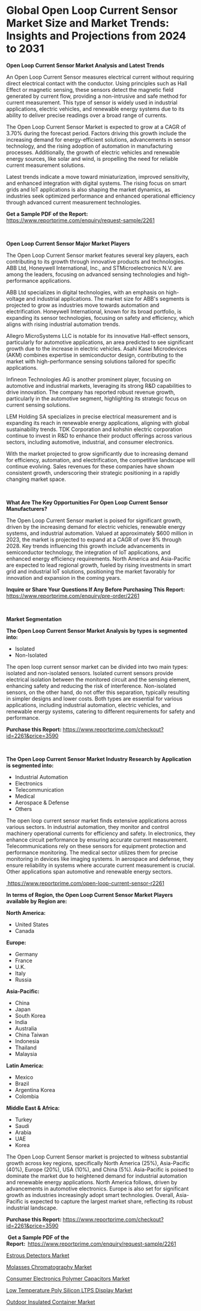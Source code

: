<p><h1>Global Open Loop Current Sensor Market Size and Market Trends: Insights and Projections from 2024 to 2031</h1></p><p><strong>Open Loop Current Sensor Market Analysis and Latest Trends</strong></p>
<p><p>An Open Loop Current Sensor measures electrical current without requiring direct electrical contact with the conductor. Using principles such as Hall Effect or magnetic sensing, these sensors detect the magnetic field generated by current flow, providing a non-intrusive and safe method for current measurement. This type of sensor is widely used in industrial applications, electric vehicles, and renewable energy systems due to its ability to deliver precise readings over a broad range of currents.</p><p>The Open Loop Current Sensor Market is expected to grow at a CAGR of 3.70% during the forecast period. Factors driving this growth include the increasing demand for energy-efficient solutions, advancements in sensor technology, and the rising adoption of automation in manufacturing processes. Additionally, the growth of electric vehicles and renewable energy sources, like solar and wind, is propelling the need for reliable current measurement solutions. </p><p>Latest trends indicate a move toward miniaturization, improved sensitivity, and enhanced integration with digital systems. The rising focus on smart grids and IoT applications is also shaping the market dynamics, as industries seek optimized performance and enhanced operational efficiency through advanced current measurement technologies.</p></p>
<p><strong>Get a Sample PDF of the Report:&nbsp;</strong> <a href="https://www.reportprime.com/enquiry/request-sample/2261">https://www.reportprime.com/enquiry/request-sample/2261</a></p>
<p>&nbsp;</p>
<p><strong>Open Loop Current Sensor Major Market Players</strong></p>
<p><p>The Open Loop Current Sensor market features several key players, each contributing to its growth through innovative products and technologies. ABB Ltd, Honeywell International, Inc., and STMicroelectronics N.V. are among the leaders, focusing on advanced sensing technologies and high-performance applications.</p><p>ABB Ltd specializes in digital technologies, with an emphasis on high-voltage and industrial applications. The market size for ABB's segments is projected to grow as industries move towards automation and electrification. Honeywell International, known for its broad portfolio, is expanding its sensor technologies, focusing on safety and efficiency, which aligns with rising industrial automation trends.</p><p>Allegro MicroSystems LLC is notable for its innovative Hall-effect sensors, particularly for automotive applications, an area predicted to see significant growth due to the increase in electric vehicles. Asahi Kasei Microdevices (AKM) combines expertise in semiconductor design, contributing to the market with high-performance sensing solutions tailored for specific applications. </p><p>Infineon Technologies AG is another prominent player, focusing on automotive and industrial markets, leveraging its strong R&D capabilities to drive innovation. The company has reported robust revenue growth, particularly in the automotive segment, highlighting its strategic focus on current sensing solutions.</p><p>LEM Holding SA specializes in precise electrical measurement and is expanding its reach in renewable energy applications, aligning with global sustainability trends. TDK Corporation and kohshin electric corporation continue to invest in R&D to enhance their product offerings across various sectors, including automotive, industrial, and consumer electronics.</p><p>With the market projected to grow significantly due to increasing demand for efficiency, automation, and electrification, the competitive landscape will continue evolving. Sales revenues for these companies have shown consistent growth, underscoring their strategic positioning in a rapidly changing market space.</p></p>
<p>&nbsp;</p>
<p><strong>What Are The Key Opportunities For Open Loop Current Sensor Manufacturers?</strong></p>
<p><p>The Open Loop Current Sensor market is poised for significant growth, driven by the increasing demand for electric vehicles, renewable energy systems, and industrial automation. Valued at approximately $600 million in 2023, the market is projected to expand at a CAGR of over 8% through 2028. Key trends influencing this growth include advancements in semiconductor technology, the integration of IoT applications, and enhanced energy efficiency requirements. North America and Asia-Pacific are expected to lead regional growth, fueled by rising investments in smart grid and industrial IoT solutions, positioning the market favorably for innovation and expansion in the coming years.</p></p>
<p><strong>Inquire or Share Your Questions If Any Before Purchasing This Report:</strong> <a href="https://www.reportprime.com/enquiry/pre-order/2261">https://www.reportprime.com/enquiry/pre-order/2261</a></p>
<p>&nbsp;</p>
<p><strong>Market Segmentation</strong></p>
<p><strong>The Open Loop Current Sensor Market Analysis by types is segmented into:</strong></p>
<p><ul><li>Isolated</li><li>Non-Isolated</li></ul></p>
<p><p>The open loop current sensor market can be divided into two main types: isolated and non-isolated sensors. Isolated current sensors provide electrical isolation between the monitored circuit and the sensing element, enhancing safety and reducing the risk of interference. Non-isolated sensors, on the other hand, do not offer this separation, typically resulting in simpler designs and lower costs. Both types are essential for various applications, including industrial automation, electric vehicles, and renewable energy systems, catering to different requirements for safety and performance.</p></p>
<p><strong>Purchase this Report:&nbsp;</strong><a href="https://www.reportprime.com/checkout?id=2261&price=3590">https://www.reportprime.com/checkout?id=2261&price=3590</a></p>
<p>&nbsp;</p>
<p><strong>The Open Loop Current Sensor Market Industry Research by Application is segmented into:</strong></p>
<p><ul><li>Industrial Automation</li><li>Electronics</li><li>Telecommunication</li><li>Medical</li><li>Aerospace & Defense</li><li>Others</li></ul></p>
<p><p>The open loop current sensor market finds extensive applications across various sectors. In industrial automation, they monitor and control machinery operational currents for efficiency and safety. In electronics, they enhance circuit performance by ensuring accurate current measurement. Telecommunications rely on these sensors for equipment protection and performance monitoring. The medical sector utilizes them for precise monitoring in devices like imaging systems. In aerospace and defense, they ensure reliability in systems where accurate current measurement is crucial. Other applications span automotive and renewable energy sectors.</p></p>
<p><a href="https://www.reportprime.com/open-loop-current-sensor-r2261">&nbsp;https://www.reportprime.com/open-loop-current-sensor-r2261</a></p>
<p><strong>In terms of Region, the Open Loop Current Sensor Market Players available by Region are:</strong></p>
<p>
    <p> <strong> North America: </strong>
        <ul>
            <li>United States</li>
            <li>Canada</li>
        </ul>
        </p> 
    <p> <strong> Europe: </strong>
        <ul>
            <li>Germany</li>
            <li>France</li>
            <li>U.K.</li>
            <li>Italy</li>
            <li>Russia</li>
        </ul>
        </p> 
    <p> <strong> Asia-Pacific: </strong>
        <ul>
            <li>China</li>
            <li>Japan</li>
            <li>South Korea</li>
            <li>India</li>
            <li>Australia</li>
            <li>China Taiwan</li>
            <li>Indonesia</li>
            <li>Thailand</li>
            <li>Malaysia</li>
        </ul>
        </p> 
    <p> <strong> Latin America: </strong>
        <ul>
            <li>Mexico</li>
            <li>Brazil</li>
            <li>Argentina Korea</li>
            <li>Colombia</li>
        </ul>
        </p> 
    <p> <strong> Middle East & Africa: </strong>
        <ul>
            <li>Turkey</li>
            <li>Saudi</li>
            <li>Arabia</li>
            <li>UAE</li>
            <li>Korea</li>
        </ul>
    </p>
    </p>
<p><p>The Open Loop Current Sensor market is projected to witness substantial growth across key regions, specifically North America (25%), Asia-Pacific (40%), Europe (20%), USA (10%), and China (5%). Asia-Pacific is poised to dominate the market due to heightened demand for industrial automation and renewable energy applications. North America follows, driven by advancements in automotive electronics. Europe is also set for significant growth as industries increasingly adopt smart technologies. Overall, Asia-Pacific is expected to capture the largest market share, reflecting its robust industrial landscape.</p></p>
<p><strong>Purchase this Report: </strong><a href="https://www.reportprime.com/checkout?id=2261&price=3590">https://www.reportprime.com/checkout?id=2261&price=3590</a></p>
<p>&nbsp;<strong>Get a Sample PDF of the Report:&nbsp;&nbsp;</strong><a href="https://www.reportprime.com/enquiry/request-sample/2261">https://www.reportprime.com/enquiry/request-sample/2261</a></p>
<p><strong></strong></p>
<p><p><a href="https://www.linkedin.com/pulse/global-estrous-detectors-market-size-share-analysis-product-gnwef?trackingId=vwec6ZOaQL%2BA1nQDyx%2B%2BOw%3D%3D">Estrous Detectors Market</a></p><p><a href="https://issuu.com/reportprime-2/docs/molasses-chromatography-market-size_af7c866eef464d">Molasses Chromatography Market</a></p><p><a href="https://medium.com/@dovansangxd/consumer-electronics-polymer-capacitors-market-emerging-trends-and-future-prospects-for-period-from-94bd21cfe81c">Consumer Electronics Polymer Capacitors Market</a></p><p><a href="https://medium.com/@michellegbleau0620/global-market-pulse-trends-and-growth-analysis-in-low-temperature-poly-silicon-ltps-display-market-7b9267b3b1ce">Low Temperature Poly Silicon LTPS Display Market</a></p><p><a href="https://issuu.com/reportprime-2/docs/outdoor-insulated-container-market-_4f5cd27c847979">Outdoor Insulated Container Market</a></p></p>